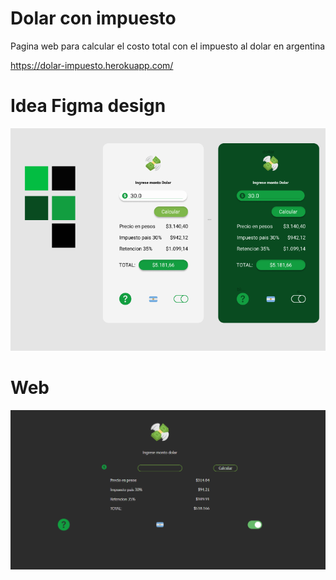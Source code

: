 # Dolar con impuesto
Pagina web para calcular el costo total con el impuesto al dolar en argentina

https://dolar-impuesto.herokuapp.com/ 

# Idea Figma design 
![alt text](https://github.com/juancruzmarq/dolarImpuesto/blob/master/Screenshot_5.png?raw=true)

# Web 

![alt text](https://github.com/juancruzmarq/dolarImpuesto/blob/master/Screenshot_1.png?raw=true)
